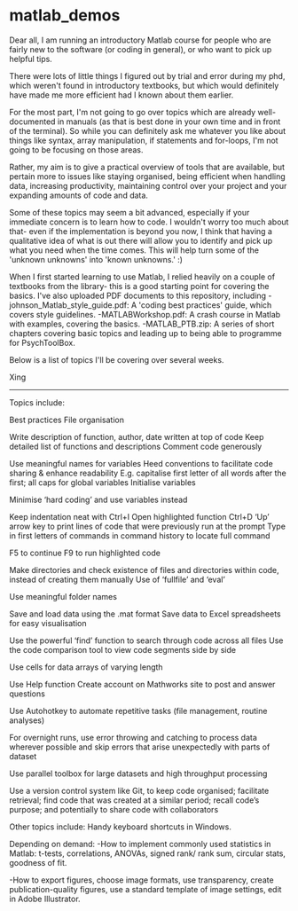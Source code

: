 matlab_demos
============

Dear all, I am running an introductory Matlab course for people who are fairly new to the software (or coding in general), 
or who want to pick up helpful tips. 

There were lots of little things I figured out by trial and error during my phd, which weren't found in introductory textbooks, 
but which would definitely have made me more efficient had I known about them earlier.

 
For the most part, I'm not going to go over topics which are already well-documented in manuals (as that is best done in 
your own time and in front of the terminal). So while you can definitely ask me whatever you like about things like syntax, 
array manipulation, if statements and for-loops, I'm not going to be focusing on those areas.

 
Rather, my aim is to give a practical overview of tools that are available, but pertain more to issues like staying organised, 
being efficient when handling data, increasing productivity, maintaining control over your project and your expanding amounts of 
code and data.

 
Some of these topics may seem a bit advanced, especially if your immediate concern is to learn how to code. 
I wouldn't worry too much about that- even if the implementation is beyond you now, I think that having a qualitative idea 
of what is out there will allow you to identify and pick up what you need when the time comes. This will help turn some of 
the 'unknown unknowns' into 'known unknowns.' :)

 
When I first started learning to use Matlab, I relied heavily on a couple of textbooks from the library- this is a good 
starting point for covering the basics. I've also uploaded PDF documents to this repository, including 
-johnson_Matlab_style_guide.pdf: A 'coding best practices' guide, which  covers style guidelines.
-MATLABWorkshop.pdf: A crash course in Matlab with examples, covering the basics.
-MATLAB_PTB.zip: A series of short chapters covering basic topics and leading up to being able to programme for PsychToolBox.


Below is a list of topics I'll be covering over several weeks.

 

Xing

 
----------------------------------
Topics include: 

 

Best practices
File organisation

 
Write description of function, author, date written at top of code
Keep detailed list of functions and descriptions
Comment code generously


Use meaningful names for variables
Heed conventions to facilitate code sharing & enhance readability
E.g. capitalise first letter of all words after the first; all caps for global variables
Initialise variables

Minimise ‘hard coding’ and use variables instead

 
Keep indentation neat with Ctrl+I 
Open highlighted function Ctrl+D
‘Up’ arrow key to print lines of code that were previously run at the prompt
Type in first letters of commands in command history to locate full command

F5 to continue
F9 to run highlighted code 

 
Make directories and check existence of files and directories within code, instead of creating them manually 
Use of ‘fullfile’ and ‘eval’

Use meaningful folder names

 
Save and load data using the .mat format
Save data to Excel spreadsheets for easy visualisation

 
Use the powerful ‘find’ function to search through code across all files
Use the code comparison tool to view code segments side by side

 
Use cells for data arrays of varying length

 

Use Help function
Create account on Mathworks site to post and answer questions

 
Use Autohotkey to automate repetitive tasks (file management, routine analyses)

 
For overnight runs, use error throwing and catching to process data wherever possible and skip errors that arise 
unexpectedly with parts of dataset 

 
Use parallel toolbox for large datasets and high throughput processing

 
Use a version control system like Git, to keep code organised; facilitate retrieval; find code that was created at 
a similar period; recall code’s purpose; and potentially to share code with collaborators



Other topics include: Handy keyboard shortcuts in Windows.


Depending on demand:
-How to implement commonly used statistics in Matlab: t-tests, correlations, ANOVAs, signed rank/ rank sum, 
circular stats, goodness of fit.

-How to export figures, choose image formats, use transparency, create publication-quality figures, use a standard template 
of image settings, edit in Adobe Illustrator.
